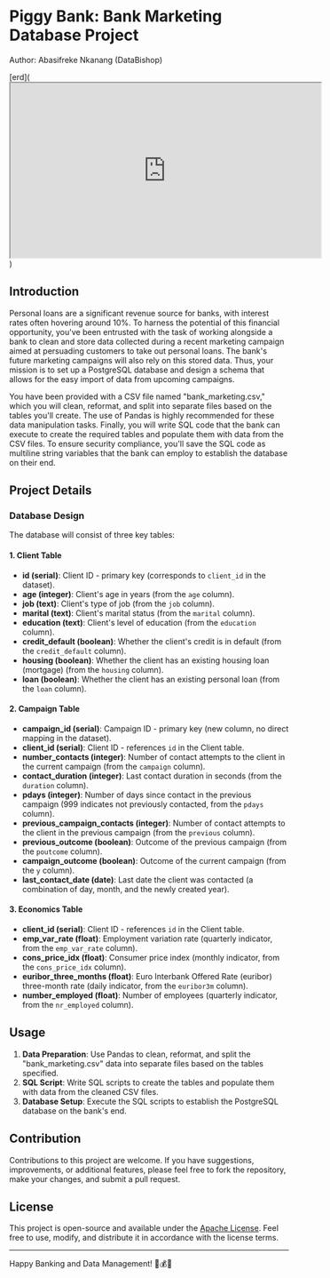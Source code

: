# Piggy Bank: Bank Marketing Database Project
Author: Abasifreke Nkanang (DataBishop)

[erd](<iframe width="560" height="315" src='https://dbdiagram.io/e/654d5d057d8bbd6465e2494a/654d5d137d8bbd6465e24a2a'> </iframe>)

## Introduction

Personal loans are a significant revenue source for banks, with interest rates often hovering around 10%. To harness the potential of this financial opportunity, you've been entrusted with the task of working alongside a bank to clean and store data collected during a recent marketing campaign aimed at persuading customers to take out personal loans. The bank's future marketing campaigns will also rely on this stored data. Thus, your mission is to set up a PostgreSQL database and design a schema that allows for the easy import of data from upcoming campaigns.

You have been provided with a CSV file named "bank_marketing.csv," which you will clean, reformat, and split into separate files based on the tables you'll create. The use of Pandas is highly recommended for these data manipulation tasks. Finally, you will write SQL code that the bank can execute to create the required tables and populate them with data from the CSV files. To ensure security compliance, you'll save the SQL code as multiline string variables that the bank can employ to establish the database on their end.

## Project Details

### Database Design

The database will consist of three key tables:

#### 1. Client Table

- **id (serial)**: Client ID - primary key (corresponds to `client_id` in the dataset).
- **age (integer)**: Client's age in years (from the `age` column).
- **job (text)**: Client's type of job (from the `job` column).
- **marital (text)**: Client's marital status (from the `marital` column).
- **education (text)**: Client's level of education (from the `education` column).
- **credit_default (boolean)**: Whether the client's credit is in default (from the `credit_default` column).
- **housing (boolean)**: Whether the client has an existing housing loan (mortgage) (from the `housing` column).
- **loan (boolean)**: Whether the client has an existing personal loan (from the `loan` column).

#### 2. Campaign Table

- **campaign_id (serial)**: Campaign ID - primary key (new column, no direct mapping in the dataset).
- **client_id (serial)**: Client ID - references `id` in the Client table.
- **number_contacts (integer)**: Number of contact attempts to the client in the current campaign (from the `campaign` column).
- **contact_duration (integer)**: Last contact duration in seconds (from the `duration` column).
- **pdays (integer)**: Number of days since contact in the previous campaign (999 indicates not previously contacted, from the `pdays` column).
- **previous_campaign_contacts (integer)**: Number of contact attempts to the client in the previous campaign (from the `previous` column).
- **previous_outcome (boolean)**: Outcome of the previous campaign (from the `poutcome` column).
- **campaign_outcome (boolean)**: Outcome of the current campaign (from the `y` column).
- **last_contact_date (date)**: Last date the client was contacted (a combination of day, month, and the newly created year).

#### 3. Economics Table

- **client_id (serial)**: Client ID - references `id` in the Client table.
- **emp_var_rate (float)**: Employment variation rate (quarterly indicator, from the `emp_var_rate` column).
- **cons_price_idx (float)**: Consumer price index (monthly indicator, from the `cons_price_idx` column).
- **euribor_three_months (float)**: Euro Interbank Offered Rate (euribor) three-month rate (daily indicator, from the `euribor3m` column).
- **number_employed (float)**: Number of employees (quarterly indicator, from the `nr_employed` column).

## Usage

1. **Data Preparation**: Use Pandas to clean, reformat, and split the "bank_marketing.csv" data into separate files based on the tables specified.
2. **SQL Script**: Write SQL scripts to create the tables and populate them with data from the cleaned CSV files.
3. **Database Setup**: Execute the SQL scripts to establish the PostgreSQL database on the bank's end.

## Contribution

Contributions to this project are welcome. If you have suggestions, improvements, or additional features, please feel free to fork the repository, make your changes, and submit a pull request.

## License

This project is open-source and available under the [Apache License](LICENSE). Feel free to use, modify, and distribute it in accordance with the license terms.

---

Happy Banking and Data Management! 🐖💰🏦